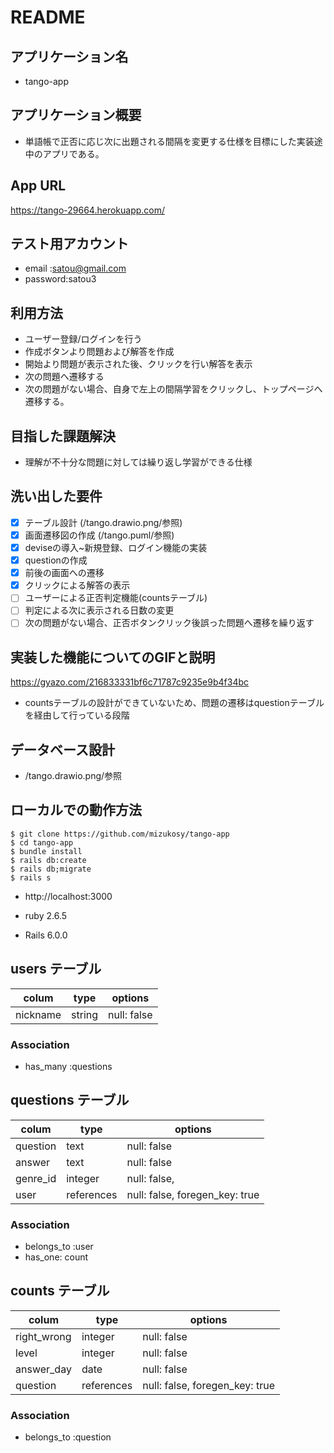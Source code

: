 # README

## アプリケーション名
- tango-app

## アプリケーション概要
- 単語帳で正否に応じ次に出題される間隔を変更する仕様を目標にした実装途中のアプリである。

## App URL
<https://tango-29664.herokuapp.com/>

## テスト用アカウント
- email   :satou@gmail.com
- password:satou3

## 利用方法
- ユーザー登録/ログインを行う
- 作成ボタンより問題および解答を作成
- 開始より問題が表示された後、クリックを行い解答を表示
- 次の問題へ遷移する
- 次の問題がない場合、自身で左上の間隔学習をクリックし、トップページへ遷移する。

## 目指した課題解決
- 理解が不十分な問題に対しては繰り返し学習ができる仕様

## 洗い出した要件
- [x] テーブル設計 (/tango.drawio.png/参照)
- [x] 画面遷移図の作成 (/tango.puml/参照)
- [x] deviseの導入~新規登録、ログイン機能の実装
- [x] questionの作成
- [x] 前後の画面への遷移
- [x] クリックによる解答の表示
- [ ] ユーザーによる正否判定機能(countsテーブル)
- [ ] 判定による次に表示される日数の変更
- [ ] 次の問題がない場合、正否ボタンクリック後誤った問題へ遷移を繰り返す

## 実装した機能についてのGIFと説明
<https://gyazo.com/216833331bf6c71787c9235e9b4f34bc>
- countsテーブルの設計ができていないため、問題の遷移はquestionテーブルを経由して行っている段階

## データベース設計
- /tango.drawio.png/参照

## ローカルでの動作方法
```
$ git clone https://github.com/mizukosy/tango-app
$ cd tango-app
$ bundle install
$ rails db:create
$ rails db;migrate
$ rails s
```
- http://localhost:3000

- ruby 2.6.5
- Rails 6.0.0

## users テーブル
| colum        | type   | options     |
| ------------ | ------ | ----------- |
| nickname     | string | null: false |

### Association
- has_many :questions


## questions テーブル
| colum    | type       | options                        |
| -------- | ---------- | ------------------------------ |
| question | text       | null: false                    |
| answer   | text       | null: false                    |
| genre_id | integer    | null: false,                   |
| user     | references | null: false, foregen_key: true |

### Association
- belongs_to :user
- has_one: count


## counts テーブル
| colum       | type       | options                        |
| ----------- | ---------- | ------------------------------ |
| right_wrong | integer    | null: false                    |
| level       | integer    | null: false                    |
| answer_day  | date       | null: false                    |
| question    | references | null: false, foregen_key: true |

### Association
- belongs_to :question